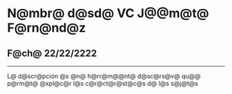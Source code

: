 # N@mbr@ d@sd@ VC J@@m@t@ F@rn@nd@z
## F@ch@ 22/22/2222
------------------------------
L@ d@scr@pción @s @n@ h@rr@m@@nt@ d@sc@rs@v@ qu@@ p@rm@t@ @xpl@c@r l@s c@r@ct@r@st@c@s d@ l@s s@j@t@s
